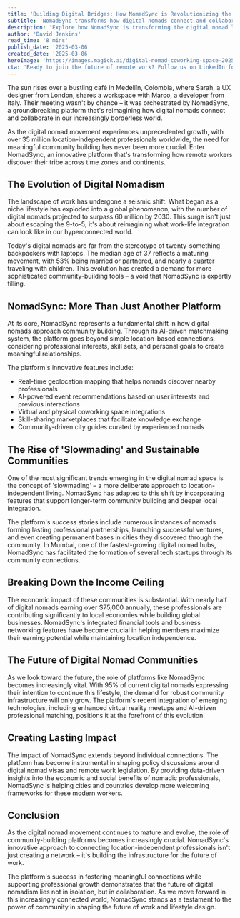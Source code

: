 ```yaml
---
title: 'Building Digital Bridges: How NomadSync is Revolutionizing the Global Remote Work Community'
subtitle: 'NomadSync transforms how digital nomads connect and collaborate worldwide'
description: 'Explore how NomadSync is transforming the digital nomad landscape by creating meaningful connections across borders. With over 35 million location-independent professionals worldwide, this innovative platform is reshaping how remote workers build communities, find opportunities, and navigate the future of work.'
author: 'David Jenkins'
read_time: '8 mins'
publish_date: '2025-03-06'
created_date: '2025-03-06'
heroImage: 'https://images.magick.ai/digital-nomad-coworking-space-2025.jpg'
cta: 'Ready to join the future of remote work? Follow us on LinkedIn for the latest insights on digital nomad communities and workplace innovation. Don''t miss out on game-changing updates that could transform your professional journey.'
---
```


The sun rises over a bustling café in Medellín, Colombia, where Sarah, a UX designer from London, shares a workspace with Marco, a developer from Italy. Their meeting wasn't by chance – it was orchestrated by NomadSync, a groundbreaking platform that's reimagining how digital nomads connect and collaborate in our increasingly borderless world.

As the digital nomad movement experiences unprecedented growth, with over 35 million location-independent professionals worldwide, the need for meaningful community building has never been more crucial. Enter NomadSync, an innovative platform that's transforming how remote workers discover their tribe across time zones and continents.

## The Evolution of Digital Nomadism

The landscape of work has undergone a seismic shift. What began as a niche lifestyle has exploded into a global phenomenon, with the number of digital nomads projected to surpass 60 million by 2030. This surge isn't just about escaping the 9-to-5; it's about reimagining what work-life integration can look like in our hyperconnected world.

Today's digital nomads are far from the stereotype of twenty-something backpackers with laptops. The median age of 37 reflects a maturing movement, with 53% being married or partnered, and nearly a quarter traveling with children. This evolution has created a demand for more sophisticated community-building tools – a void that NomadSync is expertly filling.

## NomadSync: More Than Just Another Platform

At its core, NomadSync represents a fundamental shift in how digital nomads approach community building. Through its AI-driven matchmaking system, the platform goes beyond simple location-based connections, considering professional interests, skill sets, and personal goals to create meaningful relationships.

The platform's innovative features include:

- Real-time geolocation mapping that helps nomads discover nearby professionals
- AI-powered event recommendations based on user interests and previous interactions
- Virtual and physical coworking space integrations
- Skill-sharing marketplaces that facilitate knowledge exchange
- Community-driven city guides curated by experienced nomads

## The Rise of 'Slowmading' and Sustainable Communities

One of the most significant trends emerging in the digital nomad space is the concept of 'slowmading' – a more deliberate approach to location-independent living. NomadSync has adapted to this shift by incorporating features that support longer-term community building and deeper local integration.

The platform's success stories include numerous instances of nomads forming lasting professional partnerships, launching successful ventures, and even creating permanent bases in cities they discovered through the community. In Mumbai, one of the fastest-growing digital nomad hubs, NomadSync has facilitated the formation of several tech startups through its community connections.

## Breaking Down the Income Ceiling

The economic impact of these communities is substantial. With nearly half of digital nomads earning over $75,000 annually, these professionals are contributing significantly to local economies while building global businesses. NomadSync's integrated financial tools and business networking features have become crucial in helping members maximize their earning potential while maintaining location independence.

## The Future of Digital Nomad Communities

As we look toward the future, the role of platforms like NomadSync becomes increasingly vital. With 95% of current digital nomads expressing their intention to continue this lifestyle, the demand for robust community infrastructure will only grow. The platform's recent integration of emerging technologies, including enhanced virtual reality meetups and AI-driven professional matching, positions it at the forefront of this evolution.

## Creating Lasting Impact

The impact of NomadSync extends beyond individual connections. The platform has become instrumental in shaping policy discussions around digital nomad visas and remote work legislation. By providing data-driven insights into the economic and social benefits of nomadic professionals, NomadSync is helping cities and countries develop more welcoming frameworks for these modern workers.

## Conclusion

As the digital nomad movement continues to mature and evolve, the role of community-building platforms becomes increasingly crucial. NomadSync's innovative approach to connecting location-independent professionals isn't just creating a network – it's building the infrastructure for the future of work.

The platform's success in fostering meaningful connections while supporting professional growth demonstrates that the future of digital nomadism lies not in isolation, but in collaboration. As we move forward in this increasingly connected world, NomadSync stands as a testament to the power of community in shaping the future of work and lifestyle design.